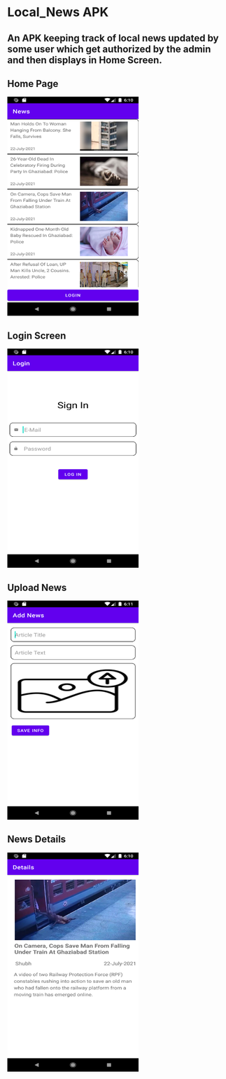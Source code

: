 # Local_News APK
## An APK keeping track of local news updated by some user which get authorized by the admin and then displays in Home Screen. 

## Home Page
<img src="https://github.com/Shubh786Shivam/Local_News/blob/master/images/Screenshot_1627389609.png" width="300" height="500" />

## Login Screen
<img src="https://github.com/Shubh786Shivam/Local_News/blob/master/images/Screenshot_1627389615.png" width="300" height="500" />

## Upload News
<img src="https://github.com/Shubh786Shivam/Local_News/blob/master/images/Screenshot_1627389685.png" width="300" height="500" />

## News Details
<img src="https://github.com/Shubh786Shivam/Local_News/blob/master/images/Screenshot_1627389647.png" width="300" height="500" />
